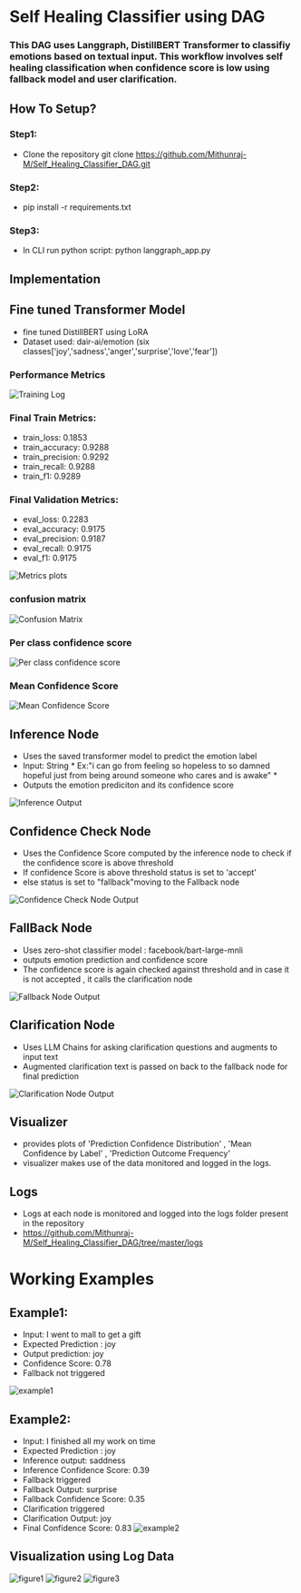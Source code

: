 # Self Healing Classifier using DAG
### This DAG uses Langgraph, DistillBERT Transformer to classifiy emotions based on textual input. This workflow involves self healing classification when confidence score is low using fallback model and user clarification.
## How To Setup?
### Step1: 
- Clone the repository git clone https://github.com/Mithunraj-M/Self_Healing_Classifier_DAG.git

### Step2: 
- pip install -r requirements.txt

### Step3:
- In CLI run python script: python langgraph_app.py

## Implementation
## Fine tuned Transformer Model
- fine tuned DistillBERT using LoRA 
- Dataset used: dair-ai/emotion (six classes['joy','sadness','anger','surprise','love','fear'])

### Performance Metrics

![Training Log](imgs/epochs.png)

### Final Train Metrics:
- train_loss: 0.1853
- train_accuracy: 0.9288
- train_precision: 0.9292
- train_recall: 0.9288
- train_f1: 0.9289

### Final Validation Metrics:
- eval_loss: 0.2283
- eval_accuracy: 0.9175
- eval_precision: 0.9187
- eval_recall: 0.9175
- eval_f1: 0.9175

![Metrics plots](imgs/output.png)

### confusion matrix
![Confusion Matrix](imgs/cm.png)

### Per class confidence score
![Per class confidence score](imgs/pcp.png)

### Mean Confidence Score
![Mean Confidence Score](imgs/mcp.png)



## Inference Node

- Uses the saved transformer model to predict the emotion label
- Input: String 
       * Ex:"i can go from feeling so hopeless to so damned hopeful just from being around someone who cares and is awake" *
- Outputs the emotion prediciton and its confidence score

![Inference Output](imgs/Inference_output.png)
## Confidence Check Node

- Uses the Confidence Score computed by the inference node to check if the confidence score is above threshold
- If confidence Score is above threshold status is set to 'accept'
- else status is set to "fallback"moving to the Fallback node

![Confidence Check Node Output](imgs/Confidenc_output.png)

## FallBack Node

- Uses zero-shot classifier model : facebook/bart-large-mnli
- outputs emotion prediction and confidence score
- The confidence score is again checked against threshold and in case it is not accepted , it calls the clarification node

![Fallback Node Output](imgs/Fallback_output.png)

## Clarification Node

- Uses LLM Chains for asking clarification questions and augments to input text
- Augmented clarification text is passed on back to the fallback node for final prediction

![Clarification Node Output](imgs/clarification_output.png)

## Visualizer 

- provides plots of 'Prediction Confidence Distribution' , 'Mean Confidence by Label' , 'Prediction Outcome Frequency'
- visualizer makes use of the data monitored and logged in the logs.

## Logs

- Logs at each node is monitored and logged into the logs folder present in the repository
- https://github.com/Mithunraj-M/Self_Healing_Classifier_DAG/tree/master/logs

# Working Examples
## Example1: 
- Input: I went to mall to get a gift 
- Expected Prediction : joy
- Output prediction: joy
- Confidence Score: 0.78
- Fallback not triggered

![example1](imgs/ex_1.png)

## Example2:
- Input: I finished all my work on time
- Expected Prediction : joy
- Inference output: saddness
- Inference Confidence Score: 0.39
- Fallback triggered
- Fallback Output: surprise
- Fallback Confidence Score: 0.35
- Clarification triggered
- Clarification Output: joy
- Final Confidence Score: 0.83
![example2](imgs/ex_2.png)

## Visualization using Log Data

![figure1](imgs/Figure_1.png) ![figure2](imgs/Figure_2.png) ![figure3](imgs/Figure_3.png)